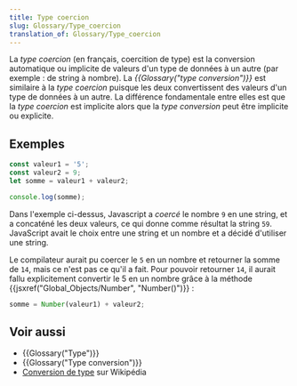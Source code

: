 ```yaml
---
title: Type coercion
slug: Glossary/Type_coercion
translation_of: Glossary/Type_coercion
---
```


La _type coercion_ (en français, coercition de type) est la conversion automatique ou implicite de valeurs d'un type de données à un autre (par exemple : de string à nombre). La *{{Glossary("type conversion")}}* est similaire à la *type coercion* puisque les deux convertissent des valeurs d'un type de données à un autre. La différence fondamentale entre elles est que la _type coercion_ est implicite alors que la _type conversion_ peut être implicite ou explicite.

## Exemples

```js
const valeur1 = '5';
const valeur2 = 9;
let somme = valeur1 + valeur2;

console.log(somme);
```

Dans l'exemple ci-dessus, Javascript a *coercé* le nombre `9` en une string, et a concaténé les deux valeurs, ce qui donne comme résultat la string `59`. JavaScript avait le choix entre une string et un nombre et a décidé d'utiliser une string.

Le compilateur aurait pu coercer le `5` en un nombre et retourner la somme de `14`, mais ce n'est pas ce qu'il a fait. Pour pouvoir retourner `14`, il aurait fallu explicitement convertir le 5 en un nombre grâce à la méthode {{jsxref("Global_Objects/Number", "Number()")}} :

```js
somme = Number(valeur1) + valeur2;
```

## Voir aussi

- {{Glossary("Type")}}
- {{Glossary("Type conversion")}}
- [Conversion de type](https://fr.wikipedia.org/wiki/Conversion_de_type) sur Wikipédia
